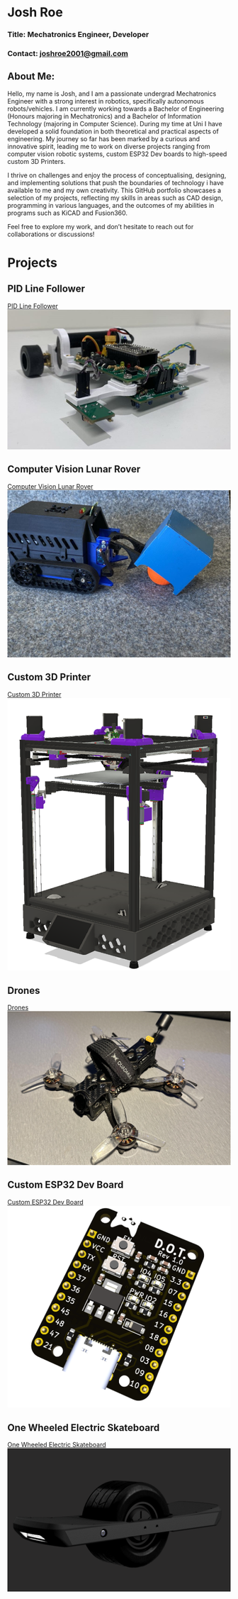 # Josh Roe

### Title: Mechatronics Engineer, Developer
### Contact: joshroe2001@gmail.com

## About Me:
Hello, my name is Josh, and I am a passionate undergrad Mechatronics Engineer with a strong interest in robotics, specifically autonomous robots/vehicles. I am currently working towards a Bachelor of Engineering (Honours majoring in Mechatronics) and a Bachelor of Information Technology (majoring in Computer Science). During my time at Uni I have developed a solid foundation in both theoretical and practical aspects of engineering. My journey so far has been marked by a curious and innovative spirit, leading me to work on diverse projects ranging from computer vision robotic systems, custom ESP32 Dev boards to high-speed custom 3D Printers.

I thrive on challenges and enjoy the process of conceptualising, designing, and implementing solutions that push the boundaries of technology i have available to me and my own creativity. This GitHub portfolio showcases a selection of my projects, reflecting my skills in areas such as CAD design, programming in various languages, and the outcomes of my abilities in programs such as KiCAD and Fusion360.

Feel free to explore my work, and don’t hesitate to reach out for collaborations or discussions!

# Projects

## PID Line Follower

[PID Line Follower](Line_Following_Robot/)
![PID Line Follower](Images/LineFollower.jpg)

## Computer Vision Lunar Rover

[Computer Vision Lunar Rover](Computer_Vision_Lunar_Rover/)
![Computer Vision Lunar Rover](Images/LunarRobot.jpg)

## Custom 3D Printer

[Custom 3D Printer](Custom_3D_Printer/)
![Custom 3D Printer](Images/Printer.png)

## Drones

[Drones](Drones/)
![Drones](Images/Drone.jpg)

## Custom ESP32 Dev Board

[Custom ESP32 Dev Board](Custom_ESP32_Dev_Board/)
![Custom ESP32 Dev Board](Images/DOT_ESP32.png)

## One Wheeled Electric Skateboard

[One Wheeled Electric Skateboard](Self_Balancing_Electric_Skateboard/)
![One Wheeled Electric Skateboard](Images/One_Wheel.png)



